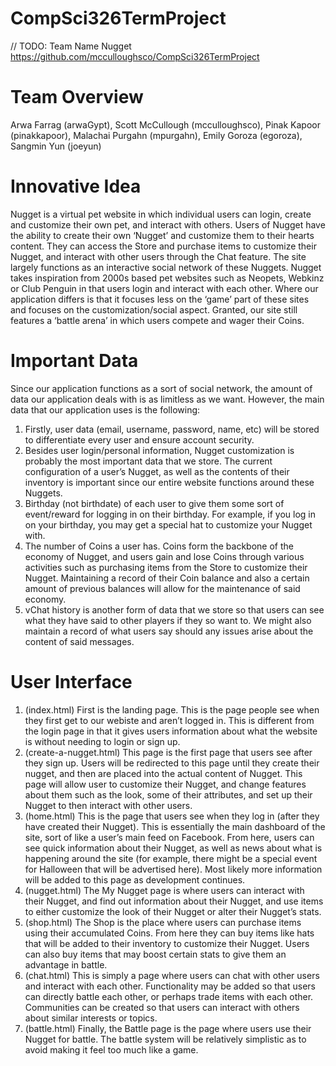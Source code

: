 # CompSci326TermProject
// TODO: Team Name
Nugget
https://github.com/mcculloughsco/CompSci326TermProject

# Team Overview
Arwa Farrag (arwaGypt), Scott McCullough (mcculloughsco), Pinak Kapoor (pinakkapoor), Malachai Purgahn (mpurgahn), Emily Goroza (egoroza), Sangmin Yun (joeyun)


# Innovative Idea
Nugget is a virtual pet website in which individual users can login, create and customize their own pet, and interact with others. Users of Nugget have the ability to create their own ‘Nugget’ and customize them to their hearts content. They can access the Store and purchase items to customize their Nugget, and interact with other users through the Chat feature. The site largely functions as an interactive social network of these Nuggets.
Nugget takes inspiration from 2000s based pet websites such as Neopets, Webkinz or Club Penguin in that users login and interact with each other. Where our application differs is that it focuses less on the ‘game’ part of these sites and focuses on the customization/social aspect. Granted, our site still features a ‘battle arena’ in which users compete and wager their Coins.

# Important Data
Since our application functions as a sort of social network, the amount of data our application deals with is as limitless as we want. However, the main data that our application uses is the following:
1. Firstly, user data (email, username, password, name, etc) will be stored to differentiate every user and ensure account security.
2. Besides user login/personal information, Nugget customization is probably the most important data that we store. The current configuration of a user’s Nugget, as well as the contents of their inventory is important since our entire website functions around these Nuggets.
3. Birthday (not birthdate) of each user to give them some sort of event/reward for logging in on their birthday. For example, if you log in on your birthday, you may get a special hat to customize your Nugget with.
4. The number of Coins a user has. Coins form the backbone of the economy of Nugget, and users gain and lose Coins through various activities such as purchasing items from the Store to customize their Nugget. Maintaining a record of their Coin balance and also a certain amount of previous balances will allow for the maintenance of said economy.
5. vChat history is another form of data that we store so that users can see what they have said to other players if they so want to. We might also maintain a record of what users say should any issues arise about the content of said messages.

# User Interface
1. (index.html) First is the landing page. This is the page people see when they first get to our webiste and aren’t logged in. This is different from the login page in that it gives users information about what the website is without needing to login or sign up.
2. (create-a-nugget.html) This page is the first page that users see after they sign up. Users will be redirected to this page until they create their nugget, and then are placed into the actual content of Nugget. This page will allow user to customize their Nugget, and change features about them such as the look, some of their attributes, and set up their Nugget to then interact with other users.
3. (home.html) This is the page that users see when they log in (after they have created their Nugget). This is essentially the main dashboard of the site, sort of like a user’s main feed on Facebook. From here, users can see quick information about their Nugget, as well as news about what is happening around the site (for example, there might be a special event for Halloween that will be advertised here). Most likely more information will be added to this page as development continues.
4. (nugget.html) The My Nugget page is where users can interact with their Nugget, and find out information about their Nugget, and use items to either customize the look of their Nugget or alter their Nugget’s stats.
5. (shop.html) The Shop is the place where users can purchase items using their accumulated Coins. From here they can buy items like hats that will be added to their inventory to customize their Nugget. Users can also buy items that may boost certain stats to give them an advantage in battle.
6. (chat.html) This is simply a page where users can chat with other users and interact with each other. Functionality may be added so that users can directly battle each other, or perhaps trade items with each other. Communities can be created so that users can interact with others about similar interests or topics.
7. (battle.html) Finally, the Battle page is the page where users use their Nugget for battle. The battle system will be relatively simplistic as to avoid making it feel too much like a game. 
